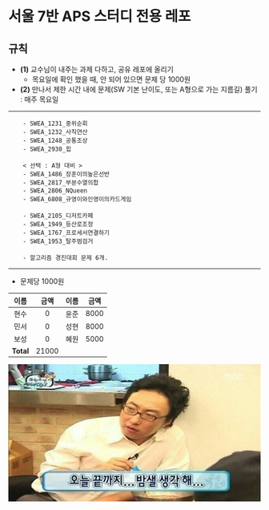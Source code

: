 
# 서울 7반 APS 스터디 전용 레포

## 규칙
- **(1)** 교수님이 내주는 과제 다하고, 공유 레포에 올리기
    - 목요일에 확인 했을 때, 안 되어 있으면 문제 당 1000원
- **(2)** 만나서 제한 시간 내에 문제(SW 기본 난이도, 또는 A형으로 가는 지름길) 풀기 : 매주 목요일

------
        - SWEA_1231_중위순회
        - SWEA_1232_사칙연산
        - SWEA_1248_공통조상
        - SWEA_2930_힙

        < 선택 : A형 대비 > 
        - SWEA_1486_장훈이의높은선반
        - SWEA_2817_부분수열의합
        - SWEA_2806_NQueen
        - SWEA_6808_규영이와인영이의카드게임

        - SWEA_2105_디저트카페
        - SWEA_1949_등산로조정
        - SWEA_1767_프로세서연결하기
        - SWEA_1953_탈주범검거

        - 알고리즘 경진대회 문제 6개.

------




* 문제당 1000원

|     이름     |     금액     |     이름     |     금액     |
|:------------:|:------------:|:------------:|:------------:|
|     현수     |   0   |     윤준     |    8000    |
|     민서     |   0   |     성현     |    8000    |
|     보성     |   0   |     혜원     |    5000    |
| **Total**   |   21000      |              |              |


![](./asset/밤새.jpg)


